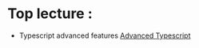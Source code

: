 # Top lecture :

- Typescript advanced features [Advanced Typescript](https://kevinkreuzer.medium.com/advanced-typescript-43331bb4a875)
